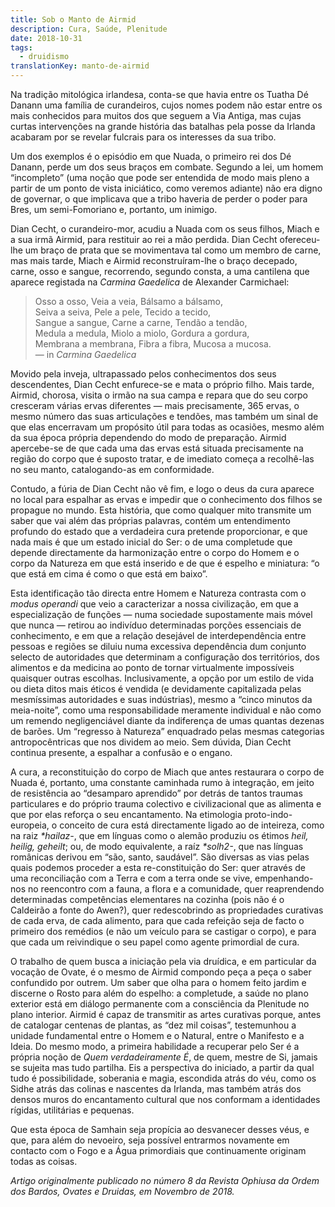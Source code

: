 ```yaml
---
title: Sob o Manto de Airmid
description: Cura, Saúde, Plenitude
date: 2018-10-31
tags:
  - druidismo
translationKey: manto-de-airmid
---
```


Na tradição mitológica irlandesa, conta-se que havia entre os Tuatha Dé Danann uma família de curandeiros, cujos nomes podem não estar entre os mais conhecidos para muitos dos que seguem a Via Antiga, mas cujas curtas intervenções na grande história das batalhas pela posse da Irlanda acabaram por se revelar fulcrais para os interesses da sua tribo.

Um dos exemplos é o episódio em que Nuada, o primeiro rei dos Dé Danann, perde um dos seus braços em combate. Segundo a lei, um homem “incompleto” (uma noção que pode ser entendida de modo mais pleno a partir de um ponto de vista iniciático, como veremos adiante) não era digno de governar, o que implicava que a tribo haveria de perder o poder para Bres, um semi-Fomoriano e, portanto, um inimigo.

Dian Cecht, o curandeiro-mor, acudiu a Nuada com os seus filhos, Miach e a sua irmã Airmid, para restituir ao rei a mão perdida. Dian Cecht ofereceu-lhe um braço de prata que se movimentava tal como um membro de carne, mas mais tarde, Miach e Airmid reconstruíram-lhe o braço decepado, carne, osso e sangue, recorrendo, segundo consta, a uma cantilena que aparece registada na _Carmina Gaedelica_ de Alexander Carmichael:

> Osso a osso,
> Veia a veia,
> Bálsamo a bálsamo,
> \
> Seiva a seiva,
> Pele a pele,
> Tecido a tecido,
> \
> Sangue a sangue,
> Carne a carne,
> Tendão a tendão,
> \
> Medula a medula,
> Miolo a miolo,
> Gordura a gordura,
> \
> Membrana a membrana,
> Fibra a fibra,
> Mucosa a mucosa.
> \
> — in _Carmina Gaedelica_

Movido pela inveja, ultrapassado pelos conhecimentos dos seus descendentes, Dian Cecht enfurece-se e mata o próprio filho. Mais tarde, Airmid, chorosa, visita o irmão na sua campa e repara que do seu corpo cresceram várias ervas diferentes — mais precisamente, 365 ervas, o mesmo número das suas articulações e tendões, mas também um sinal de que elas encerravam um propósito útil para todas as ocasiões, mesmo além da sua época própria dependendo do modo de preparação. Airmid apercebe-se de que cada uma das ervas está situada precisamente na região do corpo que é suposto tratar, e de imediato começa a recolhê-las no seu manto, catalogando-as em conformidade.

Contudo, a fúria de Dian Cecht não vê fim, e logo o deus da cura aparece no local para espalhar as ervas e impedir que o conhecimento dos filhos se propague no mundo. Esta história, que como qualquer mito transmite um saber que vai além das próprias palavras, contém um entendimento profundo do estado que a verdadeira cura pretende proporcionar, e que nada mais é que um estado inicial do Ser: o de uma completude que depende directamente da harmonização entre o corpo do Homem e o corpo da Natureza em que está inserido e de que é espelho e miniatura: “o que está em cima é como o que está em baixo”.

Esta identificação tão directa entre Homem e Natureza contrasta com o _modus operandi_ que veio a caracterizar a nossa civilização, em que a especialização de funções — numa sociedade supostamente mais móvel que nunca — retirou ao indivíduo determinadas porções essenciais de conhecimento, e em que a relação desejável de interdependência entre pessoas e regiões se diluiu numa excessiva dependência dum conjunto selecto de autoridades que determinam a configuração dos territórios, dos alimentos e da medicina ao ponto de tornar virtualmente impossíveis quaisquer outras escolhas. Inclusivamente, a opção por um estilo de vida ou dieta ditos mais éticos é vendida (e devidamente capitalizada pelas mesmíssimas autoridades e suas indústrias), mesmo a “cinco minutos da meia-noite”, como uma responsabilidade meramente individual e não como um remendo negligenciável diante da indiferença de umas quantas dezenas de barões. Um “regresso à Natureza” enquadrado pelas mesmas categorias antropocêntricas que nos dividem ao meio. Sem dúvida, Dian Cecht continua presente, a espalhar a confusão e o engano.

A cura, a reconstituição do corpo de Miach que antes restaurara o corpo de Nuada é, portanto, uma constante caminhada rumo à integração, em jeito de resistência ao “desamparo aprendido” por detrás de tantos traumas particulares e do próprio trauma colectivo e civilizacional que as alimenta e que por elas reforça o seu encantamento. Na etimologia proto-indo-europeia, o conceito de cura está directamente ligado ao de inteireza, como na raiz _\*hailaz-_, que em línguas como o alemão produziu os étimos _heil, heilig, geheilt_; ou, de modo equivalente, a raíz _\*solh2-_, que nas línguas românicas derivou em “são, santo, saudável”. São diversas as vias pelas quais podemos proceder a esta re-constituição do Ser: quer através de uma reconciliação com a Terra e com a terra onde se vive, empenhando-nos no reencontro com a fauna, a flora e a comunidade, quer reaprendendo determinadas competências elementares na cozinha (pois não é o Caldeirão a fonte do Awen?), quer redescobrindo as propriedades curativas de cada erva, de cada alimento, para que cada refeição seja de facto o primeiro dos remédios (e não um veículo para se castigar o corpo), e para que cada um reivindique o seu papel como agente primordial de cura.

O trabalho de quem busca a iniciação pela via druídica, e em particular da vocação de Ovate, é o mesmo de Airmid compondo peça a peça o saber confundido por outrem. Um saber que olha para o homem feito jardim e discerne o Rosto para além do espelho: a completude, a saúde no plano exterior está em diálogo permanente com a consciência da Plenitude no plano interior. Airmid é capaz de transmitir as artes curativas porque, antes de catalogar centenas de plantas, as “dez mil coisas”, testemunhou a unidade fundamental entre o Homem e o Natural, entre o Manifesto e a Ideia. Do mesmo modo, a primeira habilidade a recuperar pelo Ser é a própria noção de _Quem verdadeiramente É_, de quem, mestre de Si, jamais se sujeita mas tudo partilha. Eis a perspectiva do iniciado, a partir da qual tudo é possibilidade, soberania e magia, escondida atrás do véu, como os Sidhe atrás das colinas e nascentes da Irlanda, mas também atrás dos densos muros do encantamento cultural que nos conformam a identidades rígidas, utilitárias e pequenas.

Que esta época de Samhain seja propícia ao desvanecer desses véus, e que, para além do nevoeiro, seja possível entrarmos novamente em contacto com o Fogo e a Água primordiais que continuamente originam todas as coisas.

_Artigo originalmente publicado no número 8 da Revista Ophiusa da Ordem dos Bardos, Ovates e Druidas, em Novembro de 2018._
